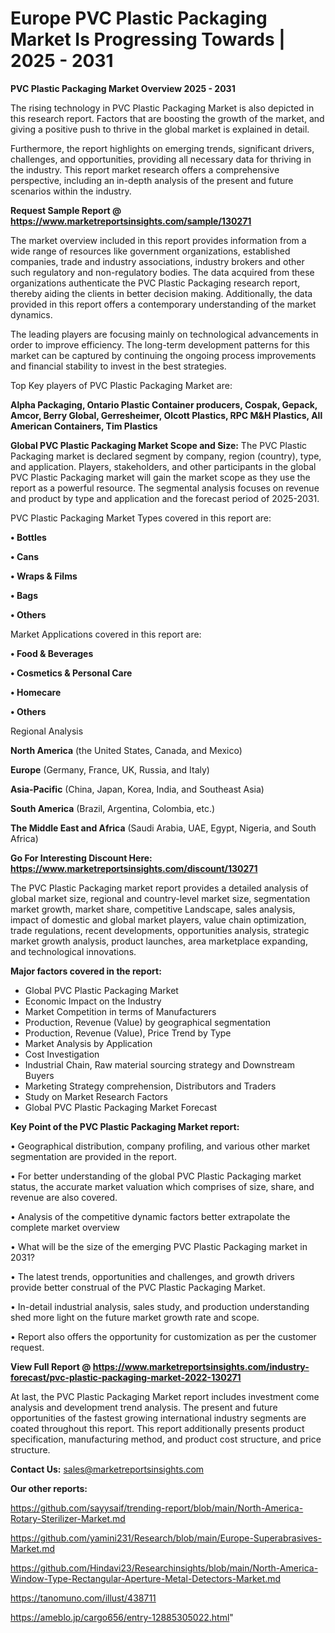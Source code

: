 # Europe PVC Plastic Packaging Market Is Progressing Towards | 2025 - 2031

<Strong> PVC Plastic Packaging Market Overview 2025 - 2031</strong>

The rising technology in PVC Plastic Packaging Market is also depicted in this research report. Factors that are boosting the growth of the market, and giving a positive push to thrive in the global market is explained in detail.

Furthermore, the report highlights on emerging trends, significant drivers, challenges, and opportunities, providing all necessary data for thriving in the industry. This report market research offers a comprehensive perspective, including an in-depth analysis of the present and future scenarios within the industry.

<strong>Request Sample Report @ <a href=https://www.marketreportsinsights.com/sample/130271>https://www.marketreportsinsights.com/sample/130271</a></strong>

The market overview included in this report provides information from a wide range of resources like government organizations, established companies, trade and industry associations, industry brokers and other such regulatory and non-regulatory bodies. The data acquired from these organizations authenticate the PVC Plastic Packaging research report, thereby aiding the clients in better decision making. Additionally, the data provided in this report offers a contemporary understanding of the market dynamics.

The leading players are focusing mainly on technological advancements in order to improve efficiency. The long-term development patterns for this market can be captured by continuing the ongoing process improvements and financial stability to invest in the best strategies.

Top Key players of PVC Plastic Packaging Market are:

<strong>Alpha Packaging, Ontario Plastic Container producers, Cospak, Gepack, Amcor, Berry Global, Gerresheimer, Olcott Plastics, RPC M&H Plastics, All American Containers, Tim Plastics</strong>

<strong><b>Global PVC Plastic Packaging Market Scope and Size:</b></strong>
The PVC Plastic Packaging market is declared segment by company, region (country), type, and application. Players, stakeholders, and other participants in the global PVC Plastic Packaging market will gain the market scope as they use the report as a powerful resource. The segmental analysis focuses on revenue and product by type and application and the forecast period of 2025-2031.

PVC Plastic Packaging Market Types covered in this report are:

<strong>• Bottles

• Cans

• Wraps & Films

• Bags

• Others</strong>

Market Applications covered in this report are:

<strong>• Food & Beverages

• Cosmetics & Personal Care

• Homecare

• Others</strong> 

Regional Analysis

<strong>North America</strong> (the United States, Canada, and Mexico)

<strong>Europe</strong> (Germany, France, UK, Russia, and Italy)

<strong>Asia-Pacific</strong> (China, Japan, Korea, India, and Southeast Asia)

<strong>South America</strong> (Brazil, Argentina, Colombia, etc.)

<strong>The Middle East and Africa</strong> (Saudi Arabia, UAE, Egypt, Nigeria, and South Africa)

<strong>Go For Interesting Discount Here: <a href=https://www.marketreportsinsights.com/discount/130271>https://www.marketreportsinsights.com/discount/130271</a></strong>

The PVC Plastic Packaging market report provides a detailed analysis of global market size, regional and country-level market size, segmentation market growth, market share, competitive Landscape, sales analysis, impact of domestic and global market players, value chain optimization, trade regulations, recent developments, opportunities analysis, strategic market growth analysis, product launches, area marketplace expanding, and technological innovations.

<strong><b>Major factors covered in the report:</b></strong>
<ul>
  <li>Global PVC Plastic Packaging Market </li>
  <li>Economic Impact on the Industry</li>
  <li>Market Competition in terms of Manufacturers</li>
  <li>Production, Revenue (Value) by geographical segmentation</li>
  <li>Production, Revenue (Value), Price Trend by Type</li>
  <li>Market Analysis by Application</li>
  <li>Cost Investigation</li>
  <li>Industrial Chain, Raw material sourcing strategy and Downstream Buyers</li>
  <li>Marketing Strategy comprehension, Distributors and Traders</li>
  <li>Study on Market Research Factors</li>
  <li>Global PVC Plastic Packaging Market Forecast</li>
</ul>

<strong><b>Key Point of the PVC Plastic Packaging Market report:</b></strong>

• Geographical distribution, company profiling, and various other market segmentation are provided in the report.

• For better understanding of the global PVC Plastic Packaging market status, the accurate market valuation which comprises of size, share, and revenue are also covered.

• Analysis of the competitive dynamic factors better extrapolate the complete market overview

• What will be the size of the emerging PVC Plastic Packaging market in 2031?

• The latest trends, opportunities and challenges, and growth drivers provide better construal of the PVC Plastic Packaging Market.

• In-detail industrial analysis, sales study, and production understanding shed more light on the future market growth rate and scope.

• Report also offers the opportunity for customization as per the customer request.

<strong><b>View Full Report @ <a href=https://www.marketreportsinsights.com/industry-forecast/pvc-plastic-packaging-market-2022-130271>https://www.marketreportsinsights.com/industry-forecast/pvc-plastic-packaging-market-2022-130271</a></b></strong>


At last, the PVC Plastic Packaging Market report includes investment come analysis and development trend analysis. The present and future opportunities of the fastest growing international industry segments are coated throughout this report. This report additionally presents product specification, manufacturing method, and product cost structure, and price structure.

<strong>Contact Us:</strong>
sales@marketreportsinsights.com

<strong>Our other reports:</strong>

<a href=https://github.com/sayysaif/trending-report/blob/main/North-America-Rotary-Sterilizer-Market.md>https://github.com/sayysaif/trending-report/blob/main/North-America-Rotary-Sterilizer-Market.md</a>

<a href=https://github.com/yamini231/Research/blob/main/Europe-Superabrasives-Market.md>https://github.com/yamini231/Research/blob/main/Europe-Superabrasives-Market.md</a>

<a href=https://github.com/Hindavi23/Researchinsights/blob/main/North-America-Window-Type-Rectangular-Aperture-Metal-Detectors-Market.md>https://github.com/Hindavi23/Researchinsights/blob/main/North-America-Window-Type-Rectangular-Aperture-Metal-Detectors-Market.md</a>

<a href=https://tanomuno.com/illust/438711>https://tanomuno.com/illust/438711</a>

<a href=https://ameblo.jp/cargo656/entry-12885305022.html>https://ameblo.jp/cargo656/entry-12885305022.html</a>"
